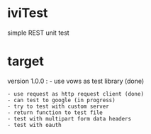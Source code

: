 iviTest
=======

simple REST unit test


target
=========

version 1.0.0 :
	- use vows as test library (done)
	
	- use request as http request client (done)
	- can test to google (in progress)
	- try to test with custom server
	- return function to test file
	- test with multipart form data headers
	- test with oauth